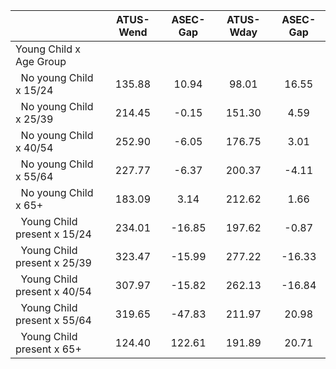 
|                      |    ATUS-Wend |     ASEC-Gap |    ATUS-Wday |     ASEC-Gap |
| -------------------- | :----------: | :----------: | :----------: | :----------: |
| Young Child x Age Group |              |              |              |              |
| &nbsp;&nbsp;No young Child x 15/24 |       135.88 |        10.94 |        98.01 |        16.55 |
| &nbsp;&nbsp;No young Child x 25/39 |       214.45 |        -0.15 |       151.30 |         4.59 |
| &nbsp;&nbsp;No young Child x 40/54 |       252.90 |        -6.05 |       176.75 |         3.01 |
| &nbsp;&nbsp;No young Child x 55/64 |       227.77 |        -6.37 |       200.37 |        -4.11 |
| &nbsp;&nbsp;No young Child x 65+ |       183.09 |         3.14 |       212.62 |         1.66 |
| &nbsp;&nbsp;Young Child present x 15/24 |       234.01 |       -16.85 |       197.62 |        -0.87 |
| &nbsp;&nbsp;Young Child present x 25/39 |       323.47 |       -15.99 |       277.22 |       -16.33 |
| &nbsp;&nbsp;Young Child present x 40/54 |       307.97 |       -15.82 |       262.13 |       -16.84 |
| &nbsp;&nbsp;Young Child present x 55/64 |       319.65 |       -47.83 |       211.97 |        20.98 |
| &nbsp;&nbsp;Young Child present x 65+ |       124.40 |       122.61 |       191.89 |        20.71 |

